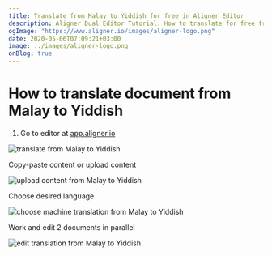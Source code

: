 ```yaml
---
title: Translate from Malay to Yiddish for free in Aligner Editor
description: Aligner Dual Editor Tutorial. How to translate for free from Malay to Yiddish. Aligner is multilingual document management platform. 
ogImage: "https://www.aligner.io/images/aligner-logo.png"
date: 2020-05-06T07:09:21+03:00
image: ../images/aligner-logo.png
onBlog: true
---
```


# How to translate document from Malay to Yiddish

1. Go to editor at [app.aligner.io](https://app.aligner.io "Aligner App web page")

![translate from Malay to Yiddish](../aligner-blank-editor.png "translate from Malay to Yiddish")

Copy-paste content or upload content

![upload content from Malay to Yiddish](../aligner-uploaded-document.png "upload content from Malay to Yiddish")

Choose desired language

![choose machine translation from Malay to Yiddish](../aligner-language-dropdown.png "choose machine translation from Malay to Yiddish")

Work and edit 2 documents in parallel

![edit translation from Malay to Yiddish](../aligner-double-sitded-editor.png "edit translation from Malay to Yiddish")

